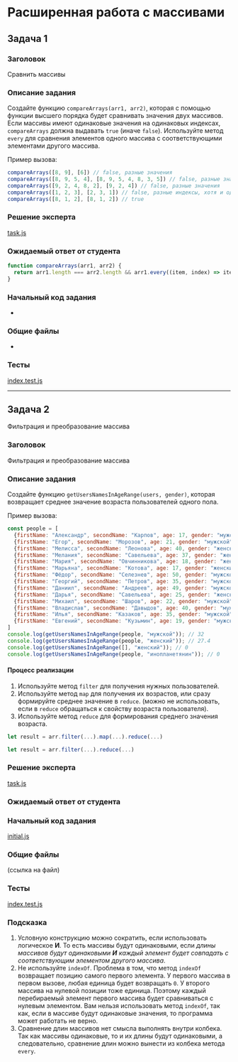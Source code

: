 # Расширенная работа с массивами


## Задача 1

### Заголовок
Сравнить массивы

### Описание задания
Создайте функцию `compareArrays(arr1, arr2)`, которая с помощью функции высшего порядка будет сравнивать значения двух массивов. Если массивы имеют одинаковые значения на одинаковых индексах, `compareArrays` должна выдавать `true` (иначе `false`). Используйте метод `every` для сравнения элементов одного массива с соответствующими элементами другого массива.

Пример вызова:

```javascript
compareArrays([8, 9], [6]) // false, разные значения
compareArrays([8, 9, 5, 4], [8, 9, 5, 4, 8, 3, 5]) // false, разные значения
compareArrays([9, 2, 4, 8, 2], [9, 2, 4]) // false, разные значения
compareArrays([1, 2, 3], [2, 3, 1]) // false, разные индексы, хотя и одинаковые значения
compareArrays([8, 1, 2], [8, 1, 2]) // true
```

### Решение эксперта
[task.js](./task.js)


### Ожидаемый ответ от студента
```javascript
function compareArrays(arr1, arr2) {
  return arr1.length === arr2.length && arr1.every((item, index) => item === arr2[index]);
}
```

### Начальный код задания
-


### Общие файлы
-


### Тесты
[index.test.js](./index.test.js)

---

## Задача 2
Фильтрация и преобразование массива

### Заголовок
Фильтрация и преобразование массива

### Описание задания
Создайте функцию `getUsersNamesInAgeRange(users, gender)`, которая возвращает среднее значение возраста пользователей одного пола.

Пример вызова:

```javascript
const people = [
  {firstName: "Александр", secondName: "Карпов", age: 17, gender: "мужской"},
  {firstName: "Егор", secondName: "Морозов", age: 21, gender: "мужской"},
  {firstName: "Мелисса", secondName: "Леонова", age: 40, gender: "женский"},
  {firstName: "Мелания", secondName: "Савельева", age: 37, gender: "женский"},
  {firstName: "Мария", secondName: "Овчинникова", age: 18, gender: "женский"},
  {firstName: "Марьяна", secondName: "Котова", age: 17, gender: "женский"},
  {firstName: "Фёдор", secondName: "Селезнев", age: 50, gender: "мужской"},
  {firstName: "Георгий", secondName: "Петров", age: 35, gender: "мужской"},
  {firstName: "Даниил", secondName: "Андреев", age: 49, gender: "мужской"},
  {firstName: "Дарья", secondName: "Савельева", age: 25, gender: "женский"},
  {firstName: "Михаил", secondName: "Шаров", age: 22, gender: "мужской"},
  {firstName: "Владислав", secondName: "Давыдов", age: 40, gender: "мужской"},
  {firstName: "Илья", secondName: "Казаков", age: 35, gender: "мужской"},
  {firstName: "Евгений", secondName: "Кузьмин", age: 19, gender: "мужской"},
]
console.log(getUsersNamesInAgeRange(people, "мужской")); // 32
console.log(getUsersNamesInAgeRange(people, "женский")); // 27.4
console.log(getUsersNamesInAgeRange([], "женский")); // 0
console.log(getUsersNamesInAgeRange(people, "инопланетянин")); // 0
```
#### Процесс реализации
1. Используйте метод `filter` для получения нужных пользователей.
2. Используйте метод `map` для получения их возрастов, или сразу формируйте среднее значение в `reduce`. (можно не использовать, если в `reduce` обращаться к свойству возраста пользователя).
3. Используйте метод `reduce` для формирования среднего значения возраста.
```javascript
let result = arr.filter(...).map(...).reduce(...)
```

```javascript
let result = arr.filter(...).reduce(...)
```

### Решение эксперта
[task.js](./task.js)


### Ожидаемый ответ от студента


### Начальный код задания
[initial.js](./initial.js)


### Общие файлы
(ссылка на файл)


### Тесты
[index.test.js](./index.test.js)

### Подсказка
1. Условную конструкцию можно сократить, если использовать логическое **И**. То есть массивы будут одинаковыми, если *длины массивов будут одинаковыми **И** каждый элемент будет совпадать с соответствующим элементом другого массива*.
2. Не используйте `indexOf`. Проблема в том, что метод `indexOf` возвращает позицию самого первого элемента. У первого массива в первом вызове, любая единица будет возвращать `0`. У второго массива на нулевой позиции тоже единица. Поэтому каждый перебираемый элемент первого массива будет сравниваться с нулевым элементом. Вам нельзя использовать метод `indexOf`, так как, если в массиве будут одинаковые значения, то программа может работать не верно.
3. Сравнение длин массивов нет смысла выполнять внутри колбека. Так как массивы одинаковые, то и их длины будут одинаковыми, а следовательно, сравнение длин можно вынести из колбека метода `every`.


